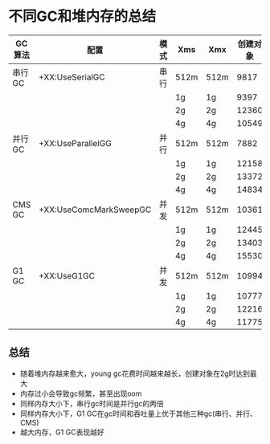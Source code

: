 # 不同GC和堆内存的总结
|GC算法  |配置|模式|Xms|Xmx|创建对象|young gc|full gc|
|-------|----------------------|---|---|---|---|---|---|
|串行 GC |+XX:UseSerialGC|串行|512m|512m|9817|19~30ms|42ms
||||1g|1g|9397|45~85ms|-|
||||2g|2g|12360|74~102ms|-|
||||4g|4g|10549|121~161ms|-|
|并行 GC |+XX:UseParallelGG|并行|512m|512m|7882|3~21ms|31ms|
||||1g|1g|12158|8~38ms|43ms|
||||2g|2g|13372|16~69ms|-|
||||4g|4g|14834|72~99ms|-|
|CMS GC |+XX:UseComcMarkSweepGC|并发|512m|512m|10361|2~26ms|25ms|
||||1g|1g|12445|28~45ms|318ms|
||||2g|2g|13403|58~72ms|-|
||||4g|4g|15530|59~72ms|-|
|G1 GC  |+XX:UseG1GC|并发|512m|512m|10994|3~9ms|6ms|
||||1g|1g|10777|2~16ms|5ms|
||||2g|2g|12216|10~38ms|-|
||||4g|4g|11775|18~63ms|-|

## 总结
- 随着堆内存越来愈大，young gc花费时间越来越长，创建对象在2g时达到最大
- 内存过小会导致gc频繁，甚至出现oom
- 同样内存大小下，串行gc时间是并行gc的两倍
- 同样内存大小下，G1 GC在gc时间和吞吐量上优于其他三种gc(串行、并行、CMS)
- 越大内存，G1 GC表现越好

